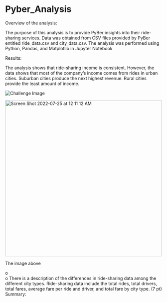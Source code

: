 # Pyber_Analysis

Overview of the analysis:


The purpose of this analysis is to provide PyBer insights into their ride-sharing services. Data was obtained from CSV files provided by PyBer entitled ride_data.csv and city_data.csv. The analysis was performed using Python, Pandas, and Matplotlib in Jupyter Notebook


Results:


The analysis shows that ride-sharing income is consistent. However, the data shows that most of the company’s income comes from rides in urban cities. Suburban cities produce the next highest revenue. Rural cities provide the least amount of income.

![Challenge Image](https://user-images.githubusercontent.com/105091538/180697189-3d985349-53cf-452e-ae83-94ca33396c45.png)

<img width="502" alt="Screen Shot 2022-07-25 at 12 11 12 AM" src="https://user-images.githubusercontent.com/105091538/180697448-77157a23-f073-4559-8309-cbea6070d9a0.png">

The image above

o	
o	There is a description of the differences in ride-sharing data among the different city types. Ride-sharing data include the total rides, total drivers, total fares, average fare per ride and driver, and total fare by city type. (7 pt)
Summary:

